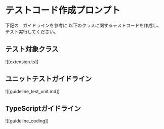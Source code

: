 # テストコード作成プロンプト

下記の　ガイドラインを参考に
以下のクラスに関するテストコードを作成し、
テスト実行してください。

## テスト対象クラス
![[extension.ts]]

## ユニットテストガイドライン
![[guideline_test_unit.md]]

## TypeScriptガイドライン
![[guideline_coding]]